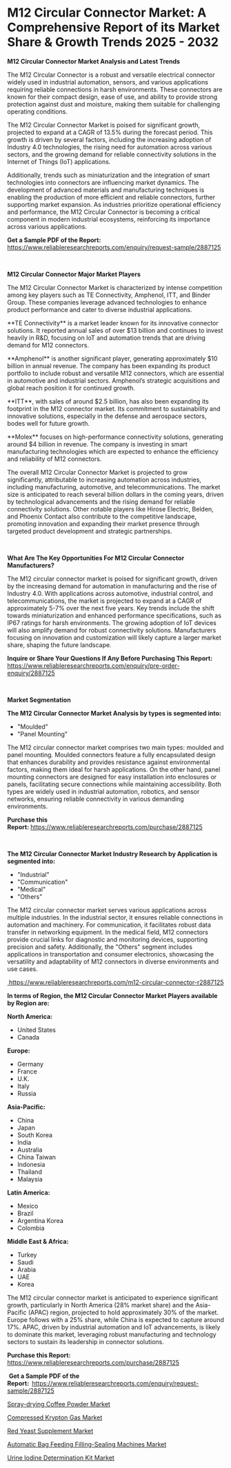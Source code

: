 <p><h1>M12 Circular Connector Market: A Comprehensive Report of its Market Share & Growth Trends 2025 - 2032</h1></p><p><strong>M12 Circular Connector Market Analysis and Latest Trends</strong></p>
<p><p>The M12 Circular Connector is a robust and versatile electrical connector widely used in industrial automation, sensors, and various applications requiring reliable connections in harsh environments. These connectors are known for their compact design, ease of use, and ability to provide strong protection against dust and moisture, making them suitable for challenging operating conditions.</p><p>The M12 Circular Connector Market is poised for significant growth, projected to expand at a CAGR of 13.5% during the forecast period. This growth is driven by several factors, including the increasing adoption of Industry 4.0 technologies, the rising need for automation across various sectors, and the growing demand for reliable connectivity solutions in the Internet of Things (IoT) applications. </p><p>Additionally, trends such as miniaturization and the integration of smart technologies into connectors are influencing market dynamics. The development of advanced materials and manufacturing techniques is enabling the production of more efficient and reliable connectors, further supporting market expansion. As industries prioritize operational efficiency and performance, the M12 Circular Connector is becoming a critical component in modern industrial ecosystems, reinforcing its importance across various applications.</p></p>
<p><strong>Get a Sample PDF of the Report:&nbsp;</strong> <a href="https://www.reliableresearchreports.com/enquiry/request-sample/2887125?utm_campaign=120&utm_medium=2&utm_source=Github&utm_content=ia&utm_term=13032025&utm_id=m12-circular-connector">https://www.reliableresearchreports.com/enquiry/request-sample/2887125</a></p>
<p>&nbsp;</p>
<p><strong>M12 Circular Connector Major Market Players</strong></p>
<p><p>The M12 Circular Connector Market is characterized by intense competition among key players such as TE Connectivity, Amphenol, ITT, and Binder Group. These companies leverage advanced technologies to enhance product performance and cater to diverse industrial applications.</p><p>**TE Connectivity** is a market leader known for its innovative connector solutions. It reported annual sales of over $13 billion and continues to invest heavily in R&D, focusing on IoT and automation trends that are driving demand for M12 connectors. </p><p>**Amphenol** is another significant player, generating approximately $10 billion in annual revenue. The company has been expanding its product portfolio to include robust and versatile M12 connectors, which are essential in automotive and industrial sectors. Amphenol’s strategic acquisitions and global reach position it for continued growth.</p><p>**ITT**, with sales of around $2.5 billion, has also been expanding its footprint in the M12 connector market. Its commitment to sustainability and innovative solutions, especially in the defense and aerospace sectors, bodes well for future growth.</p><p>**Molex** focuses on high-performance connectivity solutions, generating around $4 billion in revenue. The company is investing in smart manufacturing technologies which are expected to enhance the efficiency and reliability of M12 connectors.</p><p>The overall M12 Circular Connector Market is projected to grow significantly, attributable to increasing automation across industries, including manufacturing, automotive, and telecommunications. The market size is anticipated to reach several billion dollars in the coming years, driven by technological advancements and the rising demand for reliable connectivity solutions. Other notable players like Hirose Electric, Belden, and Phoenix Contact also contribute to the competitive landscape, promoting innovation and expanding their market presence through targeted product development and strategic partnerships.</p></p>
<p>&nbsp;</p>
<p><strong>What Are The Key Opportunities For M12 Circular Connector Manufacturers?</strong></p>
<p><p>The M12 circular connector market is poised for significant growth, driven by the increasing demand for automation in manufacturing and the rise of Industry 4.0. With applications across automotive, industrial control, and telecommunications, the market is projected to expand at a CAGR of approximately 5-7% over the next five years. Key trends include the shift towards miniaturization and enhanced performance specifications, such as IP67 ratings for harsh environments. The growing adoption of IoT devices will also amplify demand for robust connectivity solutions. Manufacturers focusing on innovation and customization will likely capture a larger market share, shaping the future landscape.</p></p>
<p><strong>Inquire or Share Your Questions If Any Before Purchasing This Report:</strong> <a href="https://www.reliableresearchreports.com/enquiry/pre-order-enquiry/2887125?utm_campaign=120&utm_medium=2&utm_source=Github&utm_content=ia&utm_term=13032025&utm_id=m12-circular-connector">https://www.reliableresearchreports.com/enquiry/pre-order-enquiry/2887125</a></p>
<p>&nbsp;</p>
<p><strong>Market Segmentation</strong></p>
<p><strong>The M12 Circular Connector Market Analysis by types is segmented into:</strong></p>
<p><ul><li>"Moulded"</li><li>"Panel Mounting"</li></ul></p>
<p><p>The M12 circular connector market comprises two main types: moulded and panel mounting. Moulded connectors feature a fully encapsulated design that enhances durability and provides resistance against environmental factors, making them ideal for harsh applications. On the other hand, panel mounting connectors are designed for easy installation into enclosures or panels, facilitating secure connections while maintaining accessibility. Both types are widely used in industrial automation, robotics, and sensor networks, ensuring reliable connectivity in various demanding environments.</p></p>
<p><strong>Purchase this Report:&nbsp;</strong><a href="https://www.reliableresearchreports.com/purchase/2887125?utm_campaign=120&utm_medium=2&utm_source=Github&utm_content=ia&utm_term=13032025&utm_id=m12-circular-connector">https://www.reliableresearchreports.com/purchase/2887125</a></p>
<p>&nbsp;</p>
<p><strong>The M12 Circular Connector Market Industry Research by Application is segmented into:</strong></p>
<p><ul><li>"Industrial"</li><li>"Communication"</li><li>"Medical"</li><li>"Others"</li></ul></p>
<p><p>The M12 circular connector market serves various applications across multiple industries. In the industrial sector, it ensures reliable connections in automation and machinery. For communication, it facilitates robust data transfer in networking equipment. In the medical field, M12 connectors provide crucial links for diagnostic and monitoring devices, supporting precision and safety. Additionally, the "Others" segment includes applications in transportation and consumer electronics, showcasing the versatility and adaptability of M12 connectors in diverse environments and use cases.</p></p>
<p><a href="https://www.reliableresearchreports.com/m12-circular-connector-r2887125?utm_campaign=120&utm_medium=2&utm_source=Github&utm_content=ia&utm_term=13032025&utm_id=m12-circular-connector">&nbsp;https://www.reliableresearchreports.com/m12-circular-connector-r2887125</a></p>
<p><strong>In terms of Region, the M12 Circular Connector Market Players available by Region are:</strong></p>
<p>
    <p> <strong> North America: </strong>
        <ul>
            <li>United States</li>
            <li>Canada</li>
        </ul>
        </p> 
    <p> <strong> Europe: </strong>
        <ul>
            <li>Germany</li>
            <li>France</li>
            <li>U.K.</li>
            <li>Italy</li>
            <li>Russia</li>
        </ul>
        </p> 
    <p> <strong> Asia-Pacific: </strong>
        <ul>
            <li>China</li>
            <li>Japan</li>
            <li>South Korea</li>
            <li>India</li>
            <li>Australia</li>
            <li>China Taiwan</li>
            <li>Indonesia</li>
            <li>Thailand</li>
            <li>Malaysia</li>
        </ul>
        </p> 
    <p> <strong> Latin America: </strong>
        <ul>
            <li>Mexico</li>
            <li>Brazil</li>
            <li>Argentina Korea</li>
            <li>Colombia</li>
        </ul>
        </p> 
    <p> <strong> Middle East & Africa: </strong>
        <ul>
            <li>Turkey</li>
            <li>Saudi</li>
            <li>Arabia</li>
            <li>UAE</li>
            <li>Korea</li>
        </ul>
    </p>
    </p>
<p><p>The M12 circular connector market is anticipated to experience significant growth, particularly in North America (28% market share) and the Asia-Pacific (APAC) region, projected to hold approximately 30% of the market. Europe follows with a 25% share, while China is expected to capture around 17%. APAC, driven by industrial automation and IoT advancements, is likely to dominate this market, leveraging robust manufacturing and technology sectors to sustain its leadership in connector solutions.</p></p>
<p><strong>Purchase this Report: </strong><a href="https://www.reliableresearchreports.com/purchase/2887125?utm_campaign=120&utm_medium=2&utm_source=Github&utm_content=ia&utm_term=13032025&utm_id=m12-circular-connector">https://www.reliableresearchreports.com/purchase/2887125</a></p>
<p>&nbsp;<strong>Get a Sample PDF of the Report:&nbsp;&nbsp;</strong><a href="https://www.reliableresearchreports.com/enquiry/request-sample/2887125?utm_campaign=120&utm_medium=2&utm_source=Github&utm_content=ia&utm_term=13032025&utm_id=m12-circular-connector">https://www.reliableresearchreports.com/enquiry/request-sample/2887125</a></p>
<p><strong></strong></p>
<p><p><a href="https://github.com/tineamonaya/Market-Research-Report-List-1/blob/main/spray-drying-coffee-powder-market.md?utm_campaign=120&utm_medium=2&utm_source=Github&utm_content=ia&utm_term=13032025&utm_id=m12-circular-connector">Spray-drying Coffee Powder Market</a></p><p><a href="https://github.com/koopalujale2/Market-Research-Report-List-1/blob/main/compressed-krypton-gas-market.md?utm_campaign=120&utm_medium=2&utm_source=Github&utm_content=ia&utm_term=13032025&utm_id=m12-circular-connector">Compressed Krypton Gas Market</a></p><p><a href="https://github.com/lecaneidreks/Market-Research-Report-List-1/blob/main/red-yeast-supplement-market.md?utm_campaign=120&utm_medium=2&utm_source=Github&utm_content=ia&utm_term=13032025&utm_id=m12-circular-connector">Red Yeast Supplement Market</a></p><p><a href="https://github.com/molayrabeta/Market-Research-Report-List-1/blob/main/automatic-bag-feeding-filling-sealing-machines-market.md?utm_campaign=120&utm_medium=2&utm_source=Github&utm_content=ia&utm_term=13032025&utm_id=m12-circular-connector">Automatic Bag Feeding Filling-Sealing Machines Market</a></p><p><a href="https://github.com/dukawashviro/Market-Research-Report-List-1/blob/main/urine-iodine-determination-kit-market.md?utm_campaign=120&utm_medium=2&utm_source=Github&utm_content=ia&utm_term=13032025&utm_id=m12-circular-connector">Urine Iodine Determination Kit Market</a></p></p>